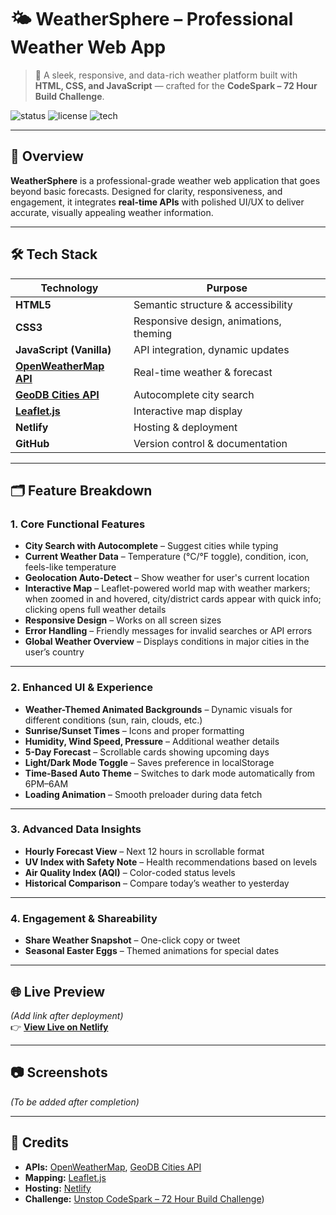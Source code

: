 # 🌤️ WeatherSphere – Professional Weather Web App

> 🚀 A sleek, responsive, and data-rich weather platform built with **HTML, CSS, and JavaScript** — crafted for the **CodeSpark – 72 Hour Build Challenge**.

![status](https://img.shields.io/badge/status-Hackathon%20Project-orange?style=flat-square)
![license](https://img.shields.io/badge/license-MIT-blue?style=flat-square)
![tech](https://img.shields.io/badge/tech-HTML%20%7C%20CSS%20%7C%20JavaScript-green?style=flat-square)

---

## 🧠 Overview

**WeatherSphere** is a professional-grade weather web application that goes beyond basic forecasts. Designed for clarity, responsiveness, and engagement, it integrates **real-time APIs** with polished UI/UX to deliver accurate, visually appealing weather information.

---

## 🛠 Tech Stack

| Technology | Purpose |
|------------|---------|
| **HTML5** | Semantic structure & accessibility |
| **CSS3** | Responsive design, animations, theming |
| **JavaScript (Vanilla)** | API integration, dynamic updates |
| **[OpenWeatherMap API](https://openweathermap.org/api)** | Real-time weather & forecast |
| **[GeoDB Cities API](https://rapidapi.com/wirefreethought/api/geodb-cities/)** | Autocomplete city search |
| **[Leaflet.js](https://leafletjs.com/)** | Interactive map display |
| **Netlify** | Hosting & deployment |
| **GitHub** | Version control & documentation |

---

## 🗂 Feature Breakdown

### **1. Core Functional Features**
- **City Search with Autocomplete** – Suggest cities while typing  
- **Current Weather Data** – Temperature (°C/°F toggle), condition, icon, feels-like temperature  
- **Geolocation Auto-Detect** – Show weather for user's current location  
- **Interactive Map** – Leaflet-powered world map with weather markers; when zoomed in and hovered, city/district cards appear with quick info; clicking opens full weather details  
- **Responsive Design** – Works on all screen sizes  
- **Error Handling** – Friendly messages for invalid searches or API errors  
- **Global Weather Overview** – Displays conditions in major cities in the user’s country  

---

### **2. Enhanced UI & Experience**
- **Weather-Themed Animated Backgrounds** – Dynamic visuals for different conditions (sun, rain, clouds, etc.)  
- **Sunrise/Sunset Times** – Icons and proper formatting  
- **Humidity, Wind Speed, Pressure** – Additional weather details  
- **5-Day Forecast** – Scrollable cards showing upcoming days  
- **Light/Dark Mode Toggle** – Saves preference in localStorage  
- **Time-Based Auto Theme** – Switches to dark mode automatically from 6PM–6AM  
- **Loading Animation** – Smooth preloader during data fetch  

---

### **3. Advanced Data Insights**
- **Hourly Forecast View** – Next 12 hours in scrollable format  
- **UV Index with Safety Note** – Health recommendations based on levels  
- **Air Quality Index (AQI)** – Color-coded status levels  
- **Historical Comparison** – Compare today’s weather to yesterday  

---

### **4. Engagement & Shareability**
- **Share Weather Snapshot** – One-click copy or tweet  
- **Seasonal Easter Eggs** – Themed animations for special dates  

---

## 🌐 Live Preview

*(Add link after deployment)*  
👉 **[View Live on Netlify](#)**

---

## 📷 Screenshots

*(To be added after completion)*

---

## 📝 Credits
- **APIs:** [OpenWeatherMap](https://openweathermap.org/api), [GeoDB Cities API](https://rapidapi.com/wirefreethought/api/geodb-cities/)  
- **Mapping:** [Leaflet.js](https://leafletjs.com/)  
- **Hosting:** [Netlify](https://www.netlify.com/)  
- **Challenge:** [Unstop CodeSpark – 72 Hour Build Challenge](https://unstop.com/hackathons/codespark-72-hour-build-challenge-techweek-vibe-engineers-government-engineering-college-siwan-1537337))
